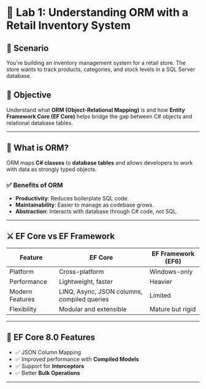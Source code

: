 # 🧪 Lab 1: Understanding ORM with a Retail Inventory System

## 📘 Scenario
You're building an inventory management system for a retail store. The store wants to track products, categories, and stock levels in a SQL Server database.

## 🎯 Objective
Understand what **ORM (Object-Relational Mapping)** is and how **Entity Framework Core (EF Core)** helps bridge the gap between C# objects and relational database tables.

---

## 🧠  What is ORM?

ORM maps **C# classes** to **database tables** and allows developers to work with data as strongly typed objects.

### ✅ Benefits of ORM
- **Productivity**: Reduces boilerplate SQL code.
- **Maintainability**: Easier to manage as codebase grows.
- **Abstraction**: Interacts with database through C# code, not SQL.

---

## ⚔️  EF Core vs EF Framework

| Feature              | EF Core                              | EF Framework (EF6)           |
|----------------------|---------------------------------------|-------------------------------|
| Platform             | Cross-platform                        | Windows-only                  |
| Performance          | Lightweight, faster                   | Heavier                       |
| Modern Features      | LINQ, Async, JSON columns, compiled queries | Limited                |
| Flexibility          | Modular and extensible                | Mature but rigid              |

---

## 🚀  EF Core 8.0 Features

- ✅ JSON Column Mapping  
- ✅ Improved performance with **Compiled Models**  
- ✅ Support for **Interceptors**  
- ✅ Better **Bulk Operations**

---

